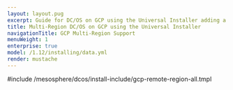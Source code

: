 ```yaml
---
layout: layout.pug
excerpt: Guide for DC/OS on GCP using the Universal Installer adding a remote region.
title: Multi-Region DC/OS on GCP using the Universal Installer
navigationTitle: GCP Multi-Region Support
menuWeight: 1
enterprise: true
model: /1.12/installing/data.yml
render: mustache
---
```


#include /mesosphere/dcos/install-include/gcp-remote-region-all.tmpl
